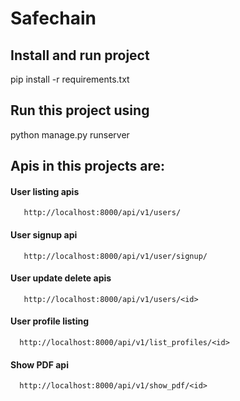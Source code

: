 # Safechain

## Install and run project

pip install -r requirements.txt

## Run this project using

  python manage.py runserver
  
## Apis in this projects are:

  #### User listing apis
       http://localhost:8000/api/v1/users/
  ####  User signup api
       http://localhost:8000/api/v1/user/signup/

  ####  User update delete apis
       http://localhost:8000/api/v1/users/<id>  
       
  #### User profile listing
      http://localhost:8000/api/v1/list_profiles/<id>
  
  #### Show PDF api
      http://localhost:8000/api/v1/show_pdf/<id>       
